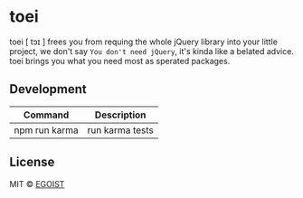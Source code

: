 # toei

toei [ tɔɪ ] frees you from requing the whole jQuery library into your little project, we don't say `You don't need jQuery`, it's kinda like a belated advice. toei brings you what you need most as sperated packages.

## Development

|Command|Description|
|---|---|
|npm run karma|run karma tests|

## License

MIT &copy; [EGOIST](https://github.com/egoist)
